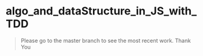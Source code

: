 # algo_and_dataStructure_in_JS_with_TDD
> Please go to the master branch to see the most recent work.
> Thank You
